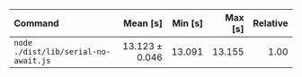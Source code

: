 | Command | Mean [s] | Min [s] | Max [s] | Relative |
|:---|---:|---:|---:|---:|
| `node ./dist/lib/serial-no-await.js` | 13.123 ± 0.046 | 13.091 | 13.155 | 1.00 |
